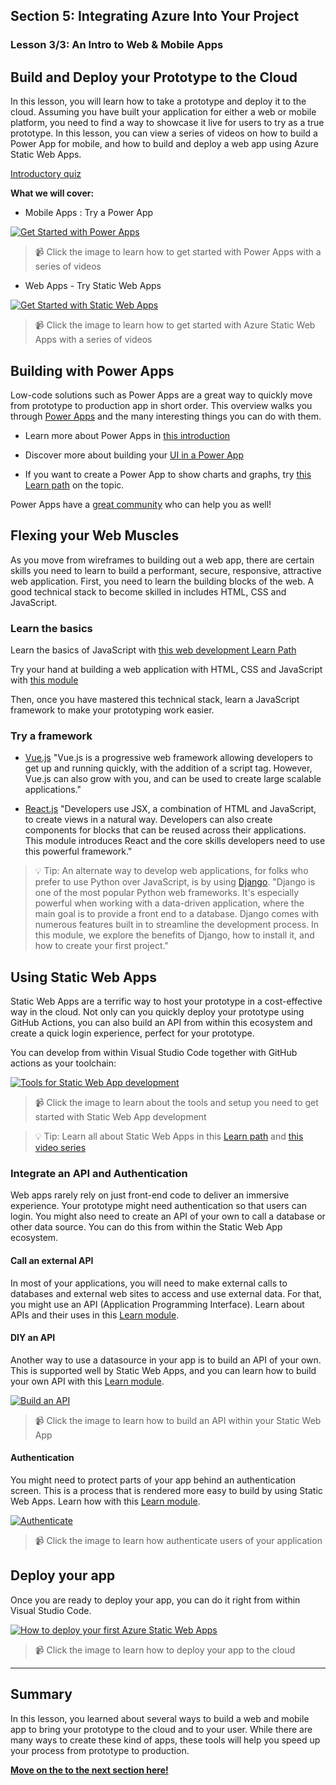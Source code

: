 ## Section 5: Integrating Azure Into Your Project
### Lesson 3/3: An Intro to Web & Mobile Apps

## Build and Deploy your Prototype to the Cloud

In this lesson, you will learn how to take a prototype and deploy it to the cloud. Assuming you have built your application for either a web or mobile platform, you need to find a way to showcase it live for users to try as a true prototype. In this lesson, you can view a series of videos on how to build a Power App for mobile, and how to build and deploy a web app using Azure Static Web Apps.

[Introductory quiz](https://zealous-pebble-06ae2440f.azurestaticapps.net)

**What we will cover:** 

- Mobile Apps : Try a Power App

[![Get Started with Power Apps](../images/screenshot1.jpg)](https://www.youtube.com/watch?v=-H4ljf4FuTE&list=RDCMUCz_x76EBX5UXsV27drGNh6w&start_radio=1&rv=-H4ljf4FuTE&t=72&ab_channel=AprilDunnam "Get Started with Power Apps")

> 📹 Click the image to learn how to get started with Power Apps with a series of videos

- Web Apps - Try Static Web Apps

[![Get Started with Static Web Apps](../images/screenshot2.jpg)](https://channel9.msdn.com/Series/Azure-Tips-and-Tricks-Static-Web-Apps
 "Get Started with Static Web Apps")

> 📹 Click the image to learn how to get started with Azure Static Web Apps with a series of videos
## Building with Power Apps

Low-code solutions such as Power Apps are a great way to quickly move from prototype to production app in short order. This overview walks you through [Power Apps](https://dynamics.microsoft.com/guidedtour/power-platform/power-apps/1/1) and the many interesting things you can do with them.

- Learn more about Power Apps in [this introduction](https://docs.microsoft.com/learn/modules/introduction-power-apps/)

- Discover more about building your [UI in a Power App](https://docs.microsoft.com/learn/paths/ui-controls-canvas-app-powerapps/)

- If you want to create a Power App to show charts and graphs, try [this Learn path](https://docs.microsoft.com/learn/paths/create-app-models-business-processes/) on the topic.

Power Apps have a [great community](https://wearepoweraddicts.com/) who can help you as well!
## Flexing your Web Muscles

As you move from wireframes to building out a web app, there are certain skills you need to learn to build a performant, secure, responsive, attractive web application. First, you need to learn the building blocks of the web. A good technical stack to become skilled in includes HTML, CSS and JavaScript. 
### Learn the basics

Learn the basics of JavaScript with [this web development Learn Path](https://docs.microsoft.com/learn/paths/web-development-101/)

Try your hand at building a web application with HTML, CSS and JavaScript with [this module](https://docs.microsoft.com/learn/modules/build-simple-website/)

Then, once you have mastered this technical stack, learn a JavaScript framework to make your prototyping work easier. 
### Try a framework

- [Vue.js](https://docs.microsoft.com/learn/paths/vue-first-steps/)
    "Vue.js is a progressive web framework allowing developers to get up and running quickly, with the addition of a script tag. However, Vue.js can also grow with you, and can be used to create large scalable applications."

- [React.js](https://docs.microsoft.com/learn/paths/react/) 
    "Developers use JSX, a combination of HTML and JavaScript, to create views in a natural way. Developers can also create components for blocks that can be reused across their applications. This module introduces React and the core skills developers need to use this powerful framework."

> 💡 Tip: An alternate way to develop web applications, for folks who prefer to use Python over JavaScript, is by using [Django](https://docs.microsoft.com/learn/modules/django-get-started/). "Django is one of the most popular Python web frameworks. It's especially powerful when working with a data-driven application, where the main goal is to provide a front end to a database. Django comes with numerous features built in to streamline the development process. In this module, we explore the benefits of Django, how to install it, and how to create your first project."
## Using Static Web Apps

Static Web Apps are a terrific way to host your prototype in a cost-effective way in the cloud. Not only can you quickly deploy your prototype using GitHub Actions, you can also build an API from within this ecosystem and create a quick login experience, perfect for your prototype.

You can develop from within Visual Studio Code together with GitHub actions as your toolchain:

[![Tools for Static Web App development](../images/screenshot4.png)](https://channel9.msdn.com/Series/Azure-Tips-and-Tricks-Static-Web-Apps/What-tools-do-you-need-to-work-with-Azure-Static-Web-Apps-2-of-16--Azure-Tips-and-Tricks-Static-Web-/player
 "Tools for Static Web App development")

> 📹 Click the image to learn about the tools and setup you need to get started with Static Web App development

> 💡 Tip: Learn all about Static Web Apps in this [Learn path](https://docs.microsoft.com/en-us/learn/paths/azure-static-web-apps/) and [this video series](https://channel9.msdn.com/Series/Azure-Tips-and-Tricks-Static-Web-Apps)
### Integrate an API and Authentication

Web apps rarely rely on just front-end code to deliver an immersive experience. Your prototype might need authentication so that users can login. You might also need to create an API of your own to call a database or other data source. You can do this from within the Static Web App ecosystem.
#### Call an external API

In most of your applications, you will need to make external calls to databases and external web sites to access and use external data. For that, you might use an API (Application Programming Interface). Learn about APIs and their uses in this [Learn module](https://docs.microsoft.com/learn/modules/use-apis-discover-museum-art/).
#### DIY an API

Another way to use a datasource in your app is to build an API of your own. This is supported well by Static Web Apps, and you can learn how to build your own API with this [Learn module](https://docs.microsoft.com/learn/modules/publish-static-web-app-api-preview-url/).

[![Build an API](../images/screenshot5.png)](https://channel9.msdn.com/Series/Azure-Tips-and-Tricks-Static-Web-Apps/How-to-add-an-API-to-your-Azure-Static-Web-App-7-of-16--Azure-Tips-and-Tricks-Static-Web-Apps/player
 "Build an API")

 > 📹 Click the image to learn how to build an API within your Static Web App
#### Authentication

You might need to protect parts of your app behind an authentication screen. This is a process that is rendered more easy to build by using Static Web Apps. Learn how with this [Learn module](https://docs.microsoft.com/learn/modules/publish-static-web-app-authentication/).

[![Authenticate](../images/screenshot6.png)](https://channel9.msdn.com/Series/Azure-Tips-and-Tricks-Static-Web-Apps/How-to-integrate-authentication-in-Azure-Static-Web-Apps-8-of-16--Azure-Tips-and-Tricks-Static-Web-A/player
 "Authenticate")

> 📹 Click the image to learn how authenticate users of your application
## Deploy your app

Once you are ready to deploy your app, you can do it right from within Visual Studio Code. 

[![How to deploy your first Azure Static Web Apps](../images/screenshot3.png)](https://channel9.msdn.com/Series/Azure-Tips-and-Tricks-Static-Web-Apps/How-to-deploy-your-first-Azure-Static-Web-Apps-3-of-16--Azure-Tips-and-Tricks-Static-Web-Apps/player
 "How to deploy your first Azure Static Web Apps")

> 📹 Click the image to learn how to deploy your app to the cloud

---
## Summary

In this lesson, you learned about several ways to build a web and mobile app to bring your prototype to the cloud and to your user. While there are many ways to create these kind of apps, these tools will help you speed up your process from prototype to production.

[**Move on the to the next section here!**](../../6-Successful-Pitch/README.md) 
